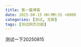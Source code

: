 ```yaml
---
title: 第一篇博客
date: 2025-08-15 HH:MM:SS +0800
categories: [测试, 无聊]
tags: [测试网页功能]
---
```



测试一下20250815
